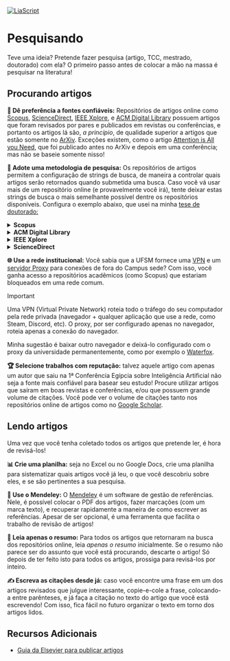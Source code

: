 [![LiaScript](https://raw.githubusercontent.com/LiaScript/LiaScript/master/badges/course.svg)](https://liascript.github.io/course/?https://raw.githubusercontent.com/CTISM-Prof-Henry/research/main/capitulos/PESQUISANDO.md)

# Pesquisando

Teve uma ideia? Pretende fazer pesquisa (artigo, TCC, mestrado, doutorado) com ela? O primeiro passo antes de colocar a
mão na massa é pesquisar na literatura!

## Procurando artigos

**🧐 Dê preferência a fontes confiáveis:** Repositórios de artigos online como [Scopus](https://www.scopus.com), 
[ScienceDirect](https://www.sciencedirect.com/), [IEEE Xplore](https://ieeexplore.ieee.org), e 
[ACM Digital Library](https://dl.acm.org/) possuem artigos que foram revisados por pares e publicados em revistas ou 
conferências, e portanto os artigos lá são, _a princípio_, de qualidade superior a artigos que estão somente no 
[ArXiv](https://arxiv.org/). Exceções existem, como o artigo
[Attention is All you Need](https://arxiv.org/abs/1706.03762), que foi publicado antes no ArXiv e depois em uma 
conferência; mas não se baseie somente nisso!

**🧭 Adote uma metodologia de pesquisa:** Os repositórios de artigos permitem a configuração de strings de busca, de 
maneira a controlar quais artigos serão retornados quando submetida uma busca. Caso você vá usar mais de um repositório
online (e provavelmente você irá), tente deixar estas strings de busca o mais semelhante possível dentre os repositórios
disponíveis. Configura o exemplo abaixo, que usei na minha 
[tese de doutorado:](https://tede2.pucrs.br/tede2/bitstream/tede/10197/2/HENRY_EMANUEL_LEAL_CAGNINI_TES.pdf#page=58)

<details>
<summary><b>Scopus</b></summary>

```
TITLE-ABS-KEY("ensemble") AND (
    (
        TITLE-ABS-KEY("classification") OR
        TITLE-ABS-KEY("classifier") OR
        TITLE-ABS-KEY("classifiers")
    ) OR (
        TITLE-ABS-KEY("regression") OR
        TITLE-ABS-KEY("regressor") OR
        TITLE-ABS-KEY("regressors")
    )
) AND (
    TITLE-ABS-KEY("evolutionary") OR
    TITLE-ABS-KEY("evolution")
)
```

</details>

<details>
<summary><b>ACM Digital Library</b></summary>

```
"ensemble" AND (
    (
        "classification" OR
        "classifier" OR
        "classifiers"
    ) OR (
        "regression" OR
        "regressor" OR
        "regressors"
    )
) AND (
    "evolutionary" OR
    "evolution"
)
```

</details>

<details>
<summary><b>IEEE Xplore</b></summary>

```
"Abstract":ensemble AND (
    (
        "Abstract":classification OR
        "Abstract":classifier OR
        "Abstract":classifiers
    ) OR (
        "Abstract":regression OR
        "Abstract":regressor OR
        "Abstract":regressors
    )
) AND (
    "Abstract":evolutionary OR
    "Abstract":evolution
)
```

</details>

<details>
<summary><b>ScienceDirect</b></summary>

```
title-abstr-key("ensemble") AND (
    (
        title-abstr-key("classification") OR
        title-abstr-key("classifier") OR
        title-abstr-key("classifiers")
    ) OR (
        title-abstr-key("regression") OR
        title-abstr-key("regressor") OR
        title-abstr-key("regressors")
    )
) AND (
    title-abstr-key("evolutionary") OR
    title-abstr-key("evolution")
)
```

</details>


**🌐 Use a rede institucional:** Você sabia que a UFSM fornece uma 
[VPN](https://www.ufsm.br/orgaos-suplementares/cpd/servicos/vpn-virtual-private-network-ufsm) e um 
[servidor Proxy](https://www.ufsm.br/orgaos-suplementares/cpd/servicos/proxy-externo-ufsm) para conexões de fora do 
Campus sede? Com isso, você ganha acesso a repositórios acadêmicos (como Scopus) que estariam bloqueados em uma rede 
comum.

> [!IMPORTANT]
> Uma VPN (Virtual Private Network) roteia todo o tráfego do seu computador pela rede privada (navegador + qualquer 
> aplicação que use a rede, como Steam, Discord, etc). O proxy, por ser configurado apenas no navegador, roteia apenas
> a conexão do navegador.
> 
> Minha sugestão é baixar outro navegador e deixá-lo configurado com o proxy da universidade permanentemente, como por
> exemplo o [Waterfox](https://www.waterfox.net/).


**🏆 Selecione trabalhos com reputação:** talvez aquele artigo com apenas um autor que saiu na 1ª Conferência Egípcia 
sobre Inteligência Artificial não seja a fonte mais confiável para basear seu estudo! Procure utilizar artigos que 
saíram em boas revistas e conferências, e/ou que possuem grande volume de citações. Você pode ver o volume de citações
tanto nos repositórios online de artigos como no [Google Scholar](https://scholar.google.com).

## Lendo artigos

Uma vez que você tenha coletado todos os artigos que pretende ler, é hora de revisá-los!

**📊 Crie uma planilha:** seja no Excel ou no Google Docs, crie uma planilha para sistematizar quais artigos você já leu, 
o que você descobriu sobre eles, e se são pertinentes a sua pesquisa. 

**💾 Use o Mendeley:** O [Mendeley](https://www.mendeley.com/) é um software de gestão de referências. Nele, é possível 
colocar o PDF dos artigos, fazer marcações (com um marca texto), e recuperar rapidamente a maneira de como escrever as 
referências. Apesar de ser opcional, é uma ferramenta que facilita o trabalho de revisão de artigos! 

**📝 Leia apenas o resumo:** Para todos os artigos que retornaram na busca dos repositórios online, leia *apenas o resumo*
inicialmente. Se o resumo não parece ser do assunto que você está procurando, descarte o artigo! Só depois de ter 
feito isto para todos os artigos, prossiga para revisá-los por inteiro.

**✍️ Escreva as citações desde já:** caso você encontre uma frase em um dos artigos revisados que julgue interessante, 
copie-e-cole a frase, colocando-a entre parênteses, e já faça a citação no texto do artigo que você está escrevendo! 
Com isso, fica fácil no futuro organizar o texto em torno dos artigos lidos.   

## Recursos Adicionais

* [Guia da Elsevier para publicar artigos](https://www.elsevier.com/researcher/author/submit-your-paper) 
